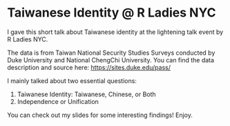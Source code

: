 # Taiwanese Identity @ R Ladies NYC

I gave this short talk about Taiwanese identity at the lightening talk event by R Ladies NYC.

The data is from Taiwan National Security Studies Surveys conducted by Duke University and National ChengChi University. You can find the data description and source here: https://sites.duke.edu/pass/

I mainly talked about two essential questions:
1. Taiwanese Identity: Taiwanese, Chinese, or Both
2. Independence or Unification

You can check out my slides for some interesting findings! Enjoy.

